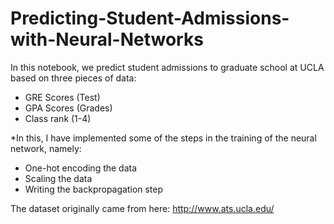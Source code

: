 # Predicting-Student-Admissions-with-Neural-Networks

In this notebook, we predict student admissions to graduate school at UCLA based on three pieces of data:

- GRE Scores (Test)
- GPA Scores (Grades)
- Class rank (1-4)

*In this, I have implemented some of the steps in the training of the neural network, namely:

- One-hot encoding the data
- Scaling the data
- Writing the backpropagation step



The dataset originally came from here: http://www.ats.ucla.edu/

